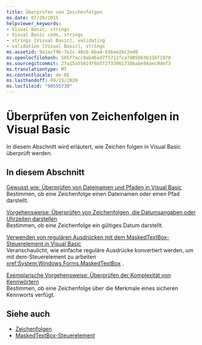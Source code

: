 ```yaml
---
title: Überprüfen von Zeichenfolgen
ms.date: 07/20/2015
helpviewer_keywords:
- Visual Basic, strings
- Visual Basic code, strings
- strings [Visual Basic], validating
- validation [Visual Basic], strings
ms.assetid: 9a1acf9b-7e2c-40cb-bba4-656ee2bc2ed0
ms.openlocfilehash: 585f7acc8ab46ad7f5711fca7805b63b316f1970
ms.sourcegitcommit: 27a15a55019f6b5f2733961738babe94aec0def3
ms.translationtype: MT
ms.contentlocale: de-DE
ms.lasthandoff: 09/15/2020
ms.locfileid: "90555730"
---
```

# <a name="validating-strings-in-visual-basic"></a>Überprüfen von Zeichenfolgen in Visual Basic
In diesem Abschnitt wird erläutert, wie Zeichen folgen in Visual Basic überprüft werden.  
  
## <a name="in-this-section"></a>In diesem Abschnitt  
 [Gewusst wie: Überprüfen von Dateinamen und Pfaden in Visual Basic](how-to-validate-file-names-and-paths.md)  
 Bestimmen, ob eine Zeichenfolge einen Dateinamen oder einen Pfad darstellt.  
  
 [Vorgehensweise: Überprüfen von Zeichenfolgen, die Datumsangaben oder Uhrzeiten darstellen](how-to-validate-strings-that-represent-dates-or-times.md)  
 Bestimmen, ob eine Zeichenfolge ein gültiges Datum darstellt.  
  
 [Verwenden von regulären Ausdrücken mit dem MaskedTextBox-Steuerelement in Visual Basic](using-regular-expressions-with-the-maskedtextbox-control.md)  
 Veranschaulicht, wie einfache reguläre Ausdrücke konvertiert werden, um mit dem-Steuerelement zu arbeiten <xref:System.Windows.Forms.MaskedTextBox> .  
  
 [Exemplarische Vorgehensweise: Überprüfen der Komplexität von Kennwörtern](walkthrough-validating-that-passwords-are-complex.md)  
 Bestimmen, ob eine Zeichenfolge über die Merkmale eines sicheren Kennworts verfügt.  
  
## <a name="see-also"></a>Siehe auch

- [Zeichenfolgen](index.md)
- [MaskedTextBox-Steuerelement](/dotnet/desktop/winforms/controls/maskedtextbox-control-windows-forms)
